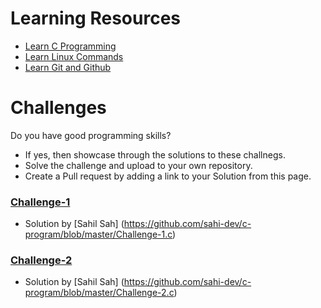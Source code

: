 # Learning Resources
* [Learn C Programming](C-Resources.md)
* [Learn Linux Commands](Linux-Resources.md)
* [Learn Git and Github](C-Resources.md)

# Challenges
Do you have good programming skills? 
- If yes, then showcase through the solutions to these challnegs.
- Solve the challenge and upload to your own repository.
- Create a Pull request by adding a link to your Solution from this page.

### [Challenge-1](challenge-1.md)
* Solution by [Sahil Sah] (https://github.com/sahi-dev/c-program/blob/master/Challenge-1.c)

### [Challenge-2](challenge-2.md)
* Solution by [Sahil Sah] (https://github.com/sahi-dev/c-program/blob/master/Challenge-2.c)
